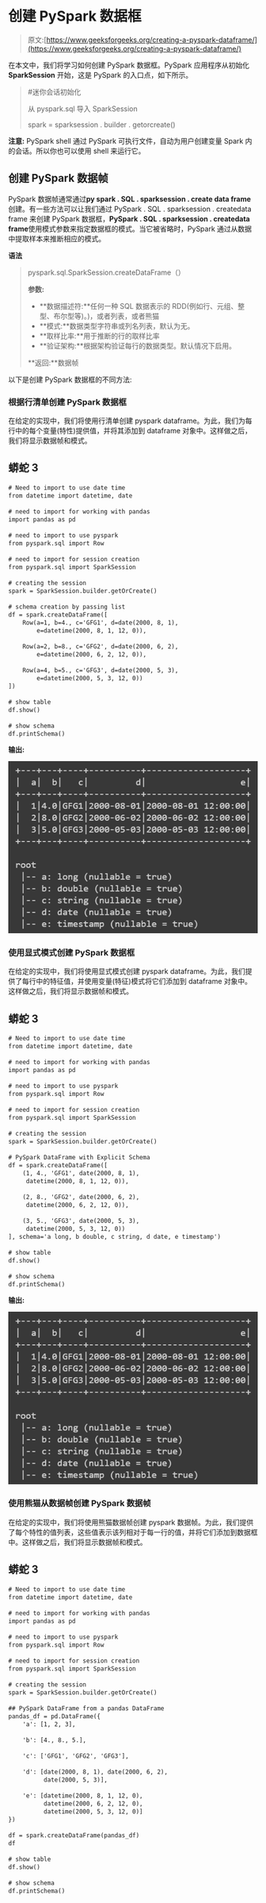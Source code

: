 # 创建 PySpark 数据框

> 原文:[https://www.geeksforgeeks.org/creating-a-pyspark-dataframe/](https://www.geeksforgeeks.org/creating-a-pyspark-dataframe/)

在本文中，我们将学习如何创建 PySpark 数据框。PySpark 应用程序从初始化 **SparkSession** 开始，这是 PySpark 的入口点，如下所示。

> #迷你会话初始化
> 
> 从 pyspark.sql 导入 SparkSession
> 
> spark = sparksession . builder . getorcreate()

**注意:** PySpark shell 通过 PySpark 可执行文件，自动为用户创建变量 Spark 内的会话。所以你也可以使用 shell 来运行它。

## 创建 PySpark 数据帧

PySpark 数据帧通常通过**py spark . SQL . sparksession . create data frame**创建。有一些方法可以让我们通过 PySpark . SQL . sparksession . createdata frame 来创建 PySpark 数据框，**PySpark . SQL . sparksession . createdata frame**使用模式参数来指定数据框的模式。当它被省略时，PySpark 通过从数据中提取样本来推断相应的模式。

**语法**

> pyspark.sql.SparkSession.createDataFrame（）
> 
> **参数:**
> 
> *   **数据描述符:**任何一种 SQL 数据表示的 RDD(例如行、元组、整型、布尔型等)。)，或者列表，或者熊猫
> *   **模式:**数据类型字符串或列名列表，默认为无。
> *   **取样比率:**用于推断的行的取样比率
> *   **验证架构:**根据架构验证每行的数据类型。默认情况下启用。
> 
> **返回:**数据帧

以下是创建 PySpark 数据框的不同方法:

### 根据行清单创建 PySpark 数据框

在给定的实现中，我们将使用行清单创建 pyspark dataframe。为此，我们为每行中的每个变量(特性)提供值，并将其添加到 dataframe 对象中。这样做之后，我们将显示数据帧和模式。

## 蟒蛇 3

```
# Need to import to use date time
from datetime import datetime, date

# need to import for working with pandas
import pandas as pd

# need to import to use pyspark
from pyspark.sql import Row

# need to import for session creation
from pyspark.sql import SparkSession

# creating the session
spark = SparkSession.builder.getOrCreate()

# schema creation by passing list
df = spark.createDataFrame([
    Row(a=1, b=4., c='GFG1', d=date(2000, 8, 1),
        e=datetime(2000, 8, 1, 12, 0)),

    Row(a=2, b=8., c='GFG2', d=date(2000, 6, 2),
        e=datetime(2000, 6, 2, 12, 0)),

    Row(a=4, b=5., c='GFG3', d=date(2000, 5, 3),
        e=datetime(2000, 5, 3, 12, 0))
])

# show table
df.show()

# show schema
df.printSchema()
```

**输出:**

![](img/2d07631fdd4be18952254ef790a2a6bc.png)

### **使用显式模式创建 PySpark 数据框**

在给定的实现中，我们将使用显式模式创建 pyspark dataframe。为此，我们提供了每行中的特征值，并使用变量(特征)模式将它们添加到 dataframe 对象中。这样做之后，我们将显示数据帧和模式。

## 蟒蛇 3

```
# Need to import to use date time
from datetime import datetime, date

# need to import for working with pandas
import pandas as pd

# need to import to use pyspark
from pyspark.sql import Row

# need to import for session creation
from pyspark.sql import SparkSession

# creating the session
spark = SparkSession.builder.getOrCreate()

# PySpark DataFrame with Explicit Schema
df = spark.createDataFrame([
    (1, 4., 'GFG1', date(2000, 8, 1),
     datetime(2000, 8, 1, 12, 0)),

    (2, 8., 'GFG2', date(2000, 6, 2),
     datetime(2000, 6, 2, 12, 0)),

    (3, 5., 'GFG3', date(2000, 5, 3),
     datetime(2000, 5, 3, 12, 0))
], schema='a long, b double, c string, d date, e timestamp')

# show table
df.show()

# show schema
df.printSchema()
```

**输出:**

![](img/2d07631fdd4be18952254ef790a2a6bc.png)

### **使用熊猫从数据帧创建 PySpark 数据帧**

在给定的实现中，我们将使用熊猫数据帧创建 pyspark 数据帧。为此，我们提供了每个特性的值列表，这些值表示该列相对于每一行的值，并将它们添加到数据框中。这样做之后，我们将显示数据帧和模式。

## 蟒蛇 3

```
# Need to import to use date time
from datetime import datetime, date

# need to import for working with pandas
import pandas as pd

# need to import to use pyspark
from pyspark.sql import Row

# need to import for session creation
from pyspark.sql import SparkSession

# creating the session
spark = SparkSession.builder.getOrCreate()

## PySpark DataFrame from a pandas DataFrame
pandas_df = pd.DataFrame({
    'a': [1, 2, 3],

    'b': [4., 8., 5.],

    'c': ['GFG1', 'GFG2', 'GFG3'],

    'd': [date(2000, 8, 1), date(2000, 6, 2),
          date(2000, 5, 3)],

    'e': [datetime(2000, 8, 1, 12, 0),
          datetime(2000, 6, 2, 12, 0),
          datetime(2000, 5, 3, 12, 0)]
})

df = spark.createDataFrame(pandas_df)
df

# show table
df.show()

# show schema
df.printSchema()
```